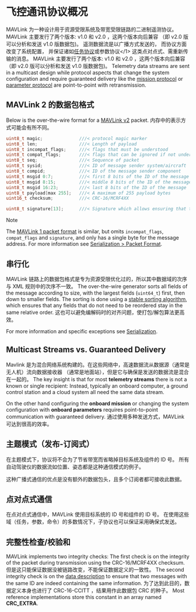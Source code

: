 # 飞控通讯协议概况

MAVLink 为一种设计用于资源受限系统及带宽受限链路的二进制遥测协议。 MAVLink 主要发行了两个版本: v1.0 和 v2.0 ，这两个版本向后兼容 （即 v2.0 版可以分析和发送 v1.0 版数据包)。 遥测数据流是以广播方式发送的， 而协议方面改变了系统配置， 并保证诸如<a href="../services/mission.md">任务协议</a>或参数协议</1> 这类点对点式、需重新传输的消息。
MAVLink 主要发行了两个版本: v1.0 和 v2.0 ，这两个版本向后兼容 （即 v2.0 版可以分析和发送 v1.0 版数据包)。
Telemetry data streams are sent in a multicast design while protocol aspects that change the system configuration and require guaranteed delivery like the [mission protocol](../services/mission.md) or [parameter protocol](../services/parameter.md) are point-to-point with retransmission.

## MAVLink 2 的数据包格式

Below is the over-the-wire format for a [MAVLink v2](../guide/mavlink_2.md) packet.
内存中的表示方式可能会有所不同。

```C
uint8_t magic;              ///< protocol magic marker
uint8_t len;                ///< Length of payload
uint8_t incompat_flags;     ///< flags that must be understood
uint8_t compat_flags;       ///< flags that can be ignored if not understood
uint8_t seq;                ///< Sequence of packet
uint8_t sysid;              ///< ID of message sender system/aircraft
uint8_t compid;             ///< ID of the message sender component
uint8_t msgid 0:7;          ///< first 8 bits of the ID of the message
uint8_t msgid 8:15;         ///< middle 8 bits of the ID of the message
uint8_t msgid 16:23;        ///< last 8 bits of the ID of the message
uint8_t payload[max 255];   ///< A maximum of 255 payload bytes
uint16_t checksum;          ///< CRC-16/MCRF4XX
```

```C
uint8_t signature[13];      ///< Signature which allows ensuring that the link is tamper-proof (optional)
```

> [!NOTE]
> The [MAVLink 1 packet format](../guide/serialization.md#v1_packet_format) is similar, but omits `incompat_flags`, `compat_flags` and `signature`, and only has a single byte for the message address.
> For more information see [Serialization > Packet Format](../guide/serialization.md#packet_format).

## 串行化

MAVLink 链路上的数据包格式是专为资源受限优化过的，所以其中数据域的次序与 XML 规则中的次序不一致。
The over-the-wire generator sorts all fields of the message according to size, with the largest fields (`uint64_t`) first, then down to smaller fields.
The sorting is done using a [stable sorting algorithm](https://en.wikipedia.org/wiki/Sorting_algorithm#Stability), which ensures that any fields that do not need to be reordered stay in the same relative order.
这也可以避免编解码时的对齐问题，使打包/解包算法更高效。

For more information and specific exceptions see [Serialization](../guide/serialization.md).

## Multicast Streams vs. Guaranteed Delivery

Mavlink 是为混合网络系统构建的。在这些网络中，高速数据流从数据源（通常是无人机）流向数据接收器 （通常是地面站），但是它与确保是发送的数据流是混合在一起的。
The key insight is that for most **telemetry streams** there is not a known or single recipient: Instead, typically an onboard computer, a ground control station and a cloud system all need the same data stream.

On the other hand configuring the **onboard mission** or changing the system configuration with **onboard parameters** requires point-to-point communication with guaranteed delivery.
通过使用多种发送方式，MAVLink 可达到很高的效率。

## 主题模式（发布-订阅式）

在主题模式下，协议将不会为了节省带宽而省略掉目标系统及组件的 ID 号。
所有自动驾驶仪的数据流如位置、姿态都是这种通信模式的例子。

这种广播式通信的优点是没有额外的数据包头，且多个订阅者都可接收此数据。

## 点对点式通信

在点对点式通信中，MAVLink 使用目标系统的 ID 号和组件的 ID 号。
在使用这些域（任务，参数，命令）的多数情况下，子协议也可以保证采用确保式发送。

## 完整性检查/校验和

MAVLink implements two integrity checks: The first check is on the integrity of the packet during transmission using the CRC-16/MCRF4XX checksum.
但是这只能保证数据没被链路改变，不能保证数据定义的一致性。
The second integrity check is on the [data description](https://en.wikipedia.org/wiki/Data_definition_language) to ensure that two messages with the same ID are indeed containing the same information.
为了达到此目的，数据定义本身也进行了 CRC-16-CCITT ，结果用作此数据包 CRC 的种子。
Most reference implementations store this constant in an array named **CRC_EXTRA**.
